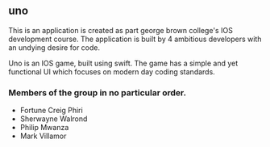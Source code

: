 ## uno

This is an application is created as part george brown college's IOS development course.
The application is built by 4 ambitious developers with an undying desire for code.

Uno is an IOS game, built using swift. The game has a simple and yet functional UI which 
focuses on modern day coding standards.

### Members of the group in no particular order.
- Fortune Creig Phiri
- Sherwayne Walrond
- Philip Mwanza
- Mark Villamor

